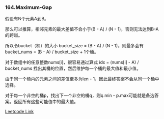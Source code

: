 ### 164.Maximum-Gap

假设有N个元素A到B。

那么可以推算，相邻元素的最大差值不会小于(B - A) / (N - 1)，否则无法达到B-A的跨越。

所以令bucket（桶）的大小 bucket_size = (B - A) / (N - 1)，则最多会有 bucket_nums = (B - A) / bucket_size + 1个桶。

对于数组中的任意整数nums[i]，很容易通过算式 idx = (nums[i] - A) / bucket_nums 找出其桶的位置，然后维护每一个桶的最大值和最小值。

由于同一个桶内的元素之间的差值至多为len - 1，因此最终答案不会从同一个桶中选择。

对于每一个非空的桶p，找出下一个非空的桶q，则q.min - p.max可能就是备选答案。返回所有这些可能值中的最大值。


[Leetcode Link](https://leetcode.com/problems/maximum-gap)